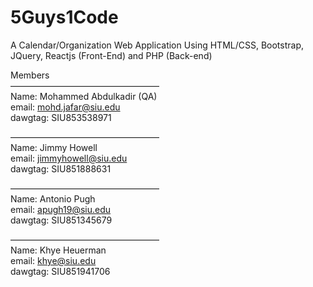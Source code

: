 # 5Guys1Code
A Calendar/Organization Web Application Using HTML/CSS, Bootstrap, JQuery, Reactjs (Front-End) and PHP (Back-end)

Members <br>
————————————————— <br>
Name: Mohammed Abdulkadir (QA)<br>
email: mohd.jafar@siu.edu <br>
dawgtag: SIU853538971 <br>

————————————————— <br>
Name: Jimmy Howell <br>
email: jimmyhowell@siu.edu <br>
dawgtag: SIU851888631 <br>

————————————————— <br>
Name: Antonio Pugh <br>
email: apugh19@siu.edu <br>
dawgtag: SIU851345679 <br>

————————————————— <br>
Name: Khye Heuerman <br>
email: khye@siu.edu <br>
dawgtag: SIU851941706 <br>
